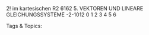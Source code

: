 2!
im kartesischen R2
6162 5. VEKTOREN UND LINEARE GLEICHUNGSSYSTEME
-2-1012
0 1 2 3 4 5 6

   Tags & Topics:
   